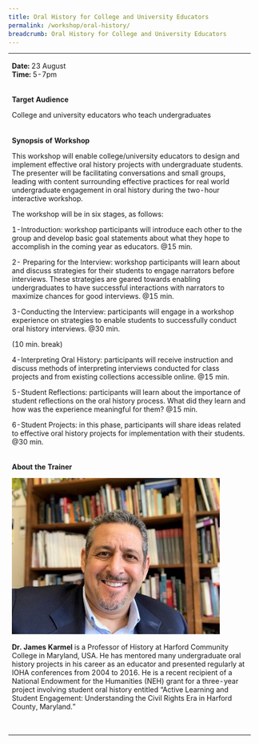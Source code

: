 ```yaml
---
title: Oral History for College and University Educators
permalink: /workshop/oral-history/
breadcrumb: Oral History for College and University Educators
---
```

<table>
<tbody>

<tr>
<td width="471">
<p><strong>Date: </strong>23 August
<br><strong>Time: </strong>5-7pm

<tr>
<td width="471">
<p><strong>Target Audience</strong></p>
<p>College and university educators who teach undergraduates

<tr>
<td width="471">
<p><strong>Synopsis of Workshop</strong></p>
<p>This workshop will enable college/university educators to design and implement effective oral history projects with undergraduate students. The presenter will be facilitating conversations and small groups, leading with content surrounding effective practices for real world undergraduate engagement in oral history during the two-hour interactive workshop.
 
The workshop will be in six stages, as follows:
<p>
1-Introduction: workshop participants will introduce each other to the group and develop basic goal statements about what they hope to accomplish in the coming year as educators. @15 min.
	<p>
2- Preparing for the Interview:  workshop participants will learn about and discuss strategies for their students to engage narrators before interviews.  These strategies are geared towards enabling undergraduates to have successful interactions with narrators to maximize chances for good interviews. @15 min.
<p>
3-Conducting the Interview: participants will engage in a workshop experience on strategies to enable students to successfully conduct oral history interviews. @30 min.   
	
(10 min. break)
	
<p>
4-Interpreting Oral History: participants will receive instruction and discuss methods of interpreting interviews conducted for class projects and from existing collections accessible online. @15 min.
<p>
5-Student Reflections: participants will learn about the importance of student reflections on the oral history process.  What did they learn and how was the experience meaningful for them? @15 min.
	<p>
6-Student Projects: in this phase, participants will share ideas related to effective oral history projects for implementation with their students. @30 min.
	</p>

<tr>
<td width="471">
<p><strong>About the Trainer</strong></p>
<img src="/images/jameskarmel.jpg" alt="James Karmel" style="width:416px;" />
<p><strong>Dr. James Karmel</strong> is a Professor of History at Harford Community College in Maryland, USA.  He has mentored many undergraduate oral history projects in his career as an educator and presented regularly at IOHA conferences from 2004 to 2016.  He is a recent recipient of a National Endowment for the Humanities (NEH) grant for a three-year project involving student oral history entitled “Active Learning and Student Engagement: Understanding the Civil Rights Era in Harford County, Maryland.” </p>
<p>&nbsp;</p>
</td>
</tr>